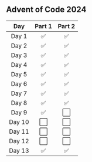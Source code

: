 ## Advent of Code 2024

| Day | Part 1 | Part 2 |
| :-: | :-: | :-: |
| Day 1| ✅ | ✅ | 
| Day 2| ✅ | ✅ | 
| Day 3| ✅ | ✅ | 
| Day 4| ✅ | ✅ | 
| Day 5| ✅ | ✅ | 
| Day 6| ✅ | ✅ | 
| Day 7| ✅ | ✅ | 
| Day 8| ✅ | ✅ | 
| Day 9| ✅ | ⬜ | 
| Day 10| ⬜ | ⬜ | 
| Day 11| ⬜ | ⬜ | 
| Day 12| ⬜ | ⬜ | 
| Day 13| ✅ | ✅ | 